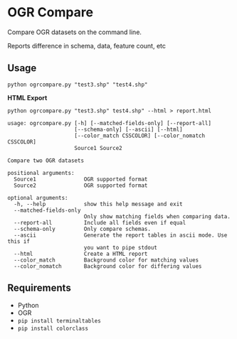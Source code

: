 # OGR Compare

Compare OGR datasets on the command line.

Reports difference in schema, data, feature count, etc

## Usage

`python ogrcompare.py "test3.shp" "test4.shp"`

**HTML Export**

`python ogrcompare.py "test3.shp" test4.shp" --html > report.html`

```
usage: ogrcompare.py [-h] [--matched-fields-only] [--report-all]
                     [--schema-only] [--ascii] [--html]
                     [--color_match CSSCOLOR] [--color_nomatch CSSCOLOR]
                     Source1 Source2

Compare two OGR datasets

positional arguments:
  Source1               OGR supported format
  Source2               OGR supported format

optional arguments:
  -h, --help            show this help message and exit
  --matched-fields-only
                        Only show matching fields when comparing data.
  --report-all          Include all fields even if equal
  --schema-only         Only compare schemas.
  --ascii               Generate the report tables in ascii mode. Use this if
                        you want to pipe stdout
  --html                Create a HTML report
  --color_match         Background color for matching values
  --color_nomatch       Background color for differing values
```


## Requirements

- Python
- OGR
- `pip install terminaltables`
- `pip install colorclass`

